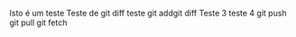Isto é um teste
Teste de git diff
teste git addgit diff
Teste 3
teste 4
git push
git pull
git fetch

